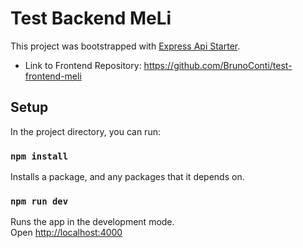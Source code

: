 # Test Backend MeLi

This project was bootstrapped with [Express Api Starter](https://github.com/w3cj/express-api-starter.git).

- Link to Frontend Repository: https://github.com/BrunoConti/test-frontend-meli

## Setup

In the project directory, you can run:

### `npm install`

Installs a package, and any packages that it depends on.

### `npm run dev`

Runs the app in the development mode.\
Open [http://localhost:4000](http://localhost:4000)

